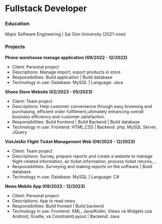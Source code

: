 # Fullstack Developer

### Education
Major Software Engineering | Sai Gon University (2021-now)

### Projects
**Phone warehouse manage application (09/2022 - 12/2022)**
- Client: Personal project
- Descriptions: Manage import, export products in store
- Responsibilities: Build application | Build database
- Technology in use:  Database: MySQL |  Language: Java

**Shoes Store Website (02/2023 - 05/2023)**
- Client: Team project
- Descriptions: Help customer convenience through easy browsing and purchasing, efficient order fulfillment,ultimately enhancing overall business efficiency and customer satisfaction.
- Responsibilities: Build frontend | Build Backend | Build database
- Technology in use: Frontend: HTML,CSS | Backend: php, MySQL Server, JQuery

**VietJetAir Flight Ticket Management Web (09/2023 - 12/2023)**
- Client: Team project
- Descriptions: Survey, prepare reports and create a website to manage flight-related information, air ticket information, process ticket returns,...
- Responsibilities:  Surveying and making reports on the software | Build database
- Technology in use:  Database: MySQL |  Language: C#

**News Mobile App (09/2023 - 12/2023)**
- Client: Personal project
- Descriptions: App to read news
- Responsibilities: Build fronted | Build backend
- Technology in use: Frontend: XML, Java/Kotlin, Views và Widgets của Android, Gradle, và ConstraintLayout | Backend: Java
